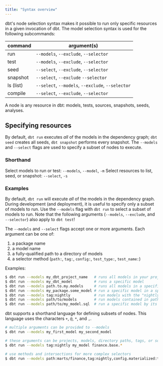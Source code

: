 ```yaml
---
title: "Syntax overview"
---
```


dbt's node selection syntax makes it possible to run only specific resources in a given invocation of dbt. The model selection syntax is used for the following subcommands:

| command   | argument(s)                                       |
| :-------- | ------------------------------------------------- |
| run       | `--models`, `--exclude`, `--selector`             |
| test      | `--models`, `--exclude`, `--selector`             |
| seed      | `--select`, `--exclude`, `--selector`             |
| snapshot  | `--select`, `--exclude`  `--selector`             |
| ls (list) | `--select`, `--models`, `--exclude`, `--selector` |
| compile   | `--select`, `--exclude`, `--selector`             |

A node is any resource in dbt: models, tests, sources, snapshots, seeds, analyses.

## Specifying resources

By default, `dbt run` executes _all_ of the models in the dependency graph; `dbt seed` creates all seeds, `dbt snapshot` performs every snapshot. The `--models` and `--select` flags are used to specify a subset of nodes to execute.

### Shorthand

Select models to run or test: `--models`, `--model`, `-m`
Select resources to list, seed, or snapshot: `--select`, `-s`

### Examples

By default, `dbt run` will execute _all_ of the models in the dependency graph. During development (and deployment), it is useful to specify only a subset of models to run. Use the `--models` flag with `dbt run` to select a subset of models to run. Note that the following arguments (`--models`, `--exclude`, and `--selector`) also apply to `dbt test`!

The `--models` and `--select` flags accept one or more arguments. Each argument can be one of:

1. a package name
2. a model name
3. a fully-qualified path to a directory of models
4. a selector method (`path:`, `tag:`, `config:`, `test_type:`, `test_name:`)

Examples:
```bash
$ dbt run --models my_dbt_project_name   # runs all models in your project
$ dbt run --models my_dbt_model          # runs a specific model
$ dbt run --models path.to.my.models     # runs all models in a specific directory
$ dbt run --models my_package.some_model # run a specific model in a specific package
$ dbt run --models tag:nightly           # run models with the "nightly" tag
$ dbt run --models path/to/models        # run models contained in path/to/models
$ dbt run --models path/to/my_model.sql  # run a specific model by its path
```

dbt supports a shorthand language for defining subsets of nodes. This language uses the characters `+`, `@`, `*`, and `,`.

```bash
# multiple arguments can be provided to --models
$ dbt run --models my_first_model my_second_model

# these arguments can be projects, models, directory paths, tags, or sources
$ dbt run --models tag:nightly my_model finance.base.*

# use methods and intersections for more complex selectors
$ dbt run --models path:marts/finance,tag:nightly,config.materialized:table
```
